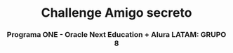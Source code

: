 <h1 align="center">Challenge Amigo secreto </h1>
<h3 align="center"> Programa ONE - Oracle Next Education + Alura LATAM: GRUPO 8</h3>
